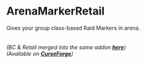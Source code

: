 # ArenaMarkerRetail
Gives your group class-based Raid Markers in arena.
<br>
<br>
<br>
<i> (BC & Retail merged into the same addon <b><a href="https://github.com/RobbieBendick/ArenaMarker">here</a></b>)</i>
<br>
<i>(Available on <b><a href="https://www.curseforge.com/wow/addons/arenamarker">CurseForge</a></b>)</i>

